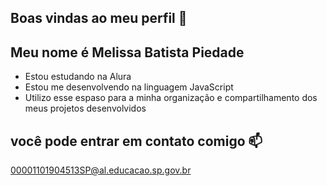 ## Boas vindas ao meu perfil 💙
## Meu nome é Melissa Batista Piedade
- Estou estudando na Alura
- Estou me desenvolvendo na linguagem JavaScript
- Utilizo esse espaso para a minha organização e compartilhamento dos meus projetos desenvolvidos
##  você pode entrar em contato comigo 📫
00001101904513SP@al.educacao.sp.gov.br
